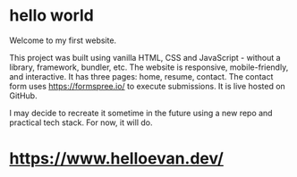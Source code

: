 # hello world

Welcome to my first website.

This project was built using vanilla HTML, CSS and JavaScript - without a library, framework, bundler, etc. The website is responsive, mobile-friendly, and interactive. It has three pages: home, resume, contact. The contact form uses https://formspree.io/ to execute submissions. It is live hosted on GitHub.

I may decide to recreate it sometime in the future using a new repo and practical tech stack. For now, it will do.

# https://www.helloevan.dev/
